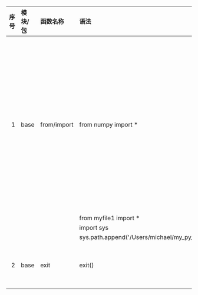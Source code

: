 |   序号 | 模块/包   | 函数名称    | 语法                                            | 功能解释                                                                     | 参考链接                                           |
|-------:|:----------|:------------|:------------------------------------------------|:-----------------------------------------------------------------------------|:---------------------------------------------------|
|      1 | base      | from/import | from numpy import *                             | 加载包，在工作目录下的py文件直接按照文件名加载，不在工作目录下要追加搜索路径 | https://www.cnblogs.com/f-ck-need-u/p/9955485.html |
|        |           |             | from myfile1 import *                           |                                                                              |                                                    |
|        |           |             | import sys                                      |                                                                              |                                                    |
|        |           |             | sys.path.append('/Users/michael/my_py_scripts') |                                                                              |                                                    |
|      2 | base      | exit        | exit()                                          | 命令行模式下退出环境                                                         | nan                                                |